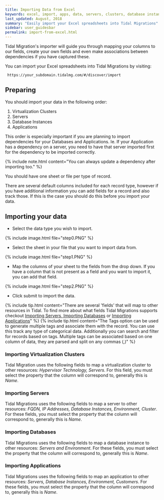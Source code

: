 ```yaml
---
title: Importing Data from Excel
keywords: excel, import, apps, data, servers, clusters, database instances
last_updated: August, 2018
summary: "Easily import your Excel spreadsheets into Tidal Migrations"
sidebar: user_guidesbar
permalink: import-from-excel.html
---
```


Tidal Migration's importer will guide you through mapping your columns to our fields, 
create your own fields and even make associations between dependencies 
if you have captured these.

You can import your Excel spreadsheets into Tidal Migrations by visiting:

`` https://your_subdomain.tidalmg.com/#/discover/import``


## Preparing

You should import your data in the following order:

1. Virtualization Clusters
2. Servers
3. Database Instances
4. Applications

This order is especially important if you are planning to import dependencies for your Databases and Applications.
Ie. If your Application has a dependency on a server, you need to have that server imported first for the dependency to be imported correctly. 


{% include note.html content="You can always update a dependency after importing too."  %}

You should have one sheet or file per type of record.

There are several default columns included for each record type, 
however if you have additional information you can add fields for a record and also track those. 
If this is the case you should do this before you import your data. 

## Importing your data

- Select the data type you wish to import.

{% include image.html file="step0.PNG" %}

- Select the sheet in your file that you want to import data from.

{% include image.html file="step1.PNG" %}

- Map the columns of your sheet to the fields from the drop down. If you have a column that is not present as a field and you want to import it, you can add that field.

{% include image.html file="step2.PNG" %}

- Click submit to import the data.

{% include tip.html content="There are several 'fields' that will map to other resources in Tidal. To find more about what fields Tidal Migrations supports checkout [Importing Servers, Importing Databases](import_servers.html) or [Importing Applications](importapps.html)" %}
{% include tip.html content="The Tags option can be used to generate multiple tags and associate them with the record. You can use this track any type of categorical data. Additionally you can search and filter for records based on tags. Multiple tags can be associated based on one column of data, they are parsed and split on any commas (,)" %}

### Importing Virtualization Clusters

Tidal Migration uses the following fields to map a virtualization cluster to other resources: _Hypervisor Technology, Servers_. For this field, you must select the property that the column will correspond to, generally this is _Name_.

### Importing Servers

Tidal Migrations uses the following fields to map a server to other resources: _FQDN, IP Addresses, Database Instances, Environment, Cluster_. For these fields, you must select the property that the column will correspond to, generally this is _Name_.

### Importing Databases

Tidal Migrations uses the following fields to map a database instance to other resources: _Servers and Environment_. For these fields, you must select the property that the column will correspond to, generally this is _Name_.

### Importing Applications

Tidal Migrations uses the following fields to map an application to other resources: _Servers, Database Instances, Environment, Customers_. For these fields, you must select the property that the column will correspond to, generally this is _Name_.
